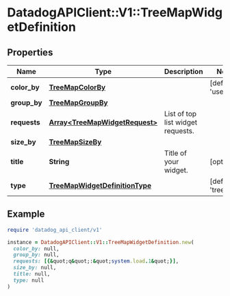 # DatadogAPIClient::V1::TreeMapWidgetDefinition

## Properties

| Name | Type | Description | Notes |
| ---- | ---- | ----------- | ----- |
| **color_by** | [**TreeMapColorBy**](TreeMapColorBy.md) |  | [default to &#39;user&#39;] |
| **group_by** | [**TreeMapGroupBy**](TreeMapGroupBy.md) |  |  |
| **requests** | [**Array&lt;TreeMapWidgetRequest&gt;**](TreeMapWidgetRequest.md) | List of top list widget requests. |  |
| **size_by** | [**TreeMapSizeBy**](TreeMapSizeBy.md) |  |  |
| **title** | **String** | Title of your widget. | [optional] |
| **type** | [**TreeMapWidgetDefinitionType**](TreeMapWidgetDefinitionType.md) |  | [default to &#39;treemap&#39;] |

## Example

```ruby
require 'datadog_api_client/v1'

instance = DatadogAPIClient::V1::TreeMapWidgetDefinition.new(
  color_by: null,
  group_by: null,
  requests: [{&quot;q&quot;:&quot;system.load.1&quot;}],
  size_by: null,
  title: null,
  type: null
)
```

